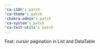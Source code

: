 ```yaml
---
'ca-i18n': patch
'ca-theme': patch
'chakra-admin': patch
'ca-system': patch
'ca-test-utils': patch
---
```


Feat: cursor pagination in List and DataTable
